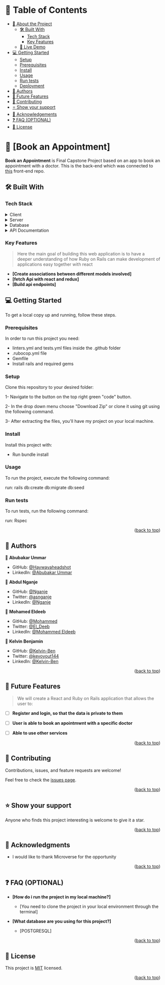 <!-- TABLE OF CONTENTS -->

# 📗 Table of Contents

- [📖 About the Project](#about-project)
  - [🛠 Built With](#built-with)
    - [Tech Stack](#tech-stack)
    - [Key Features](#key-features)
  - [🚀 Live Demo](https://payment-app.onrender.com)
- [💻 Getting Started](#getting-started)
  - [Setup](#setup)
  - [Prerequisites](#prerequisites)
  - [Install](#install)
  - [Usage](#usage)
  - [Run tests](#run-tests)
  - [Deployment](#triangular_flag_on_post-deployment)
- [👥 Authors](#authors)
- [🔭 Future Features](#future-features)
- [🤝 Contributing](#contributing)
- [⭐️ Show your support](#support)
- [🙏 Acknowledgements](#acknowledgements)
- [❓ FAQ (OPTIONAL)](#faq)
- [📝 License](#license)

<!-- PROJECT DESCRIPTION -->

# 📖 [Book an Appointment] <a name="about-project"></a>


**Book an Appointment** is Final Capstone Project based on an app to book an appointment with a doctor. This is the back-end which was connected to [this](https://github.com/Haywayaheadshot/book-an-appointment-front-end) front-end repo.

## 🛠 Built With <a name="built-with"></a>

### Tech Stack <a name="tech-stack"></a>


<details>
  <summary>Client</summary>
  <ul>
    <li><a href="https://reactjs.org/">React</a></li>
  </ul>
</details>

<details>
  <summary>Server</summary>
  <ul>
    <li><a href="https://expressjs.com/">Ruby on Rails</a></li>
  </ul>
</details>

<details>
<summary>Database</summary>
  <ul>
    <li><a href="https://www.postgresql.org/">PostgreSQL</a></li>
  </ul>
</details>

<details>
<summary>API Documentation</summary>
  <ul>
    <li>[API-Documentation](./API-Documentation.md)</li>
  </ul>
</details>

<!-- Features -->

### Key Features <a name="key-features"></a>

> Here the main goal of building this web application is to have a deeper understanding of how Ruby on Rails can make development of applications easy together with react 

- **[Create associations between different models involved]**
- **[fetch Api with react and redux]**
- **[Build api endpoints]**


<!-- GETTING STARTED -->

## 💻 Getting Started <a name="getting-started"></a>

To get a local copy up and running, follow these steps.

### Prerequisites

In order to run this project you need:

  - linters.yml and tests.yml files inside the .github folder
  - .rubocop.yml file
  - Gemfile 
  - Install rails and required gems 



### Setup

Clone this repository to your desired folder:

1- Navigate to the button on the top right green "code" button.

2- In the drop down menu choose "Download Zip" or clone it using git using the following command.

3- After extracting the files, you'll have my project on your local machine.

### Install

Install this project with:

- Run bundle install

### Usage

To run the project, execute the following command:

run: rails db:create db:migrate db:seed

### Run tests

To run tests, run the following command:


run: Rspec

<p align="right">(<a href="#readme-top">back to top</a>)</p>

<!-- AUTHORS -->

## 👥 Authors <a name="authors"></a>

 👤 **Abubakar Ummar**

- GitHub: [@Haywayaheadshot](https://github.com/Haywayaheadshot)
- LinkedIn: [@Abubakar Ummar](https://www.linkedin.com/in/abubakar-ummar/)

 👤 **Abdul Nganje**

- GitHub: [@Nganje](https://github.com/asnganje)
- Twitter: [@asnganje](https://twitter.com/asnganje)
- LinkedIn: [@Nganje](https://www.linkedin.com/in/abdulrahman-nganje-a6436935/)

 👤 **Mohamed Eldeeb**

- GitHub: [@Mohammed](https://github.com/eng-mohamed-eldeeb)
- Twitter: [@El_Deeb](https://twitter.com/eldeeb_3o)
- LinkedIn: [@Mohammed Eldeeb](https://www.linkedin.com/in/eng-mohamed-eldeeb/)

👤 **Kelvin Benjamin**

- GitHub: [@Kelvin-Ben](https://github.com/Kelvin-Ben)
- Twitter: [@kevoyout144](https://twitter.com/kevoyout144)
- LinkedIn: [@Kelvin-Ben](https://www.linkedin.com/in/kelvin-ben-323043173/)


<p align="right">(<a href="#readme-top">back to top</a>)</p>

<!-- FUTURE FEATURES -->

## 🔭 Future Features <a name="future-features"></a>
> We will create a React and Ruby on Rails application that allows the user to: 

- [ ] **Register and login, so that the data is private to them**
- [ ] **User is able to book an apointmwnt with a specific doctor**
- [ ] **Able to use other services**



<p align="right">(<a href="#readme-top">back to top</a>)</p>

<!-- CONTRIBUTING -->

## 🤝 Contributing <a name="contributing"></a>

Contributions, issues, and feature requests are welcome!

Feel free to check the [issues page](../../issues/).

<p align="right">(<a href="#readme-top">back to top</a>)</p>

<!-- SUPPORT -->

## ⭐️ Show your support <a name="support"></a>

Anyone who finds this project interesting is welcome to give it a star.

<p align="right">(<a href="#readme-top">back to top</a>)</p>

<!-- ACKNOWLEDGEMENTS -->

## 🙏 Acknowledgments <a name="acknowledgements"></a>

- I would like to thank Microverse for the opportunity

<p align="right">(<a href="#readme-top">back to top</a>)</p>

<!-- FAQ (optional) -->

## ❓ FAQ (OPTIONAL) <a name="faq"></a>


- **[How do i run the project in my local machine?]**

  - [You need to clone the project in your local environment through the terminal]

- **[What database are you using for this project?]**

  - [POSTGRESQL]

<p align="right">(<a href="#readme-top">back to top</a>)</p>

<!-- LICENSE -->

## 📝 License <a name="license"></a>

This project is [MIT](./LICENSE) licensed.

<p align="right">(<a href="#readme-top">back to top</a>)</p>
